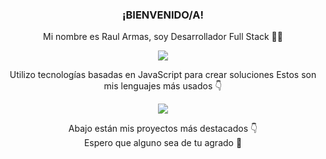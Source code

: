 <h3 align="center">¡BIENVENIDO/A!</h3>
<p align="center">Mi nombre es Raul Armas, soy Desarrollador Full Stack 🧑‍💻</p>
<p align="center">
	<img src="https://github-readme-stats.vercel.app/api?username=raul4rmas&show_icons=true&theme=tokyonight" />
</p>
<p align="center">
	<span>Utilizo tecnologías basadas en JavaScript para crear soluciones<span>
	<span>Estos son mis lenguajes más usados 👇</span>
</p>
<p align="center">
	<img src="https://github-readme-stats.vercel.app/api/top-langs/?username=raul4rmas&layout=compact&show_icons=true&theme=tokyonight" />
</p>
<p align="center">
	<span>Abajo están mis proyectos más destacados 👇</span><br>
	<span>Espero que alguno sea de tu agrado 🤟</span>
</p>
